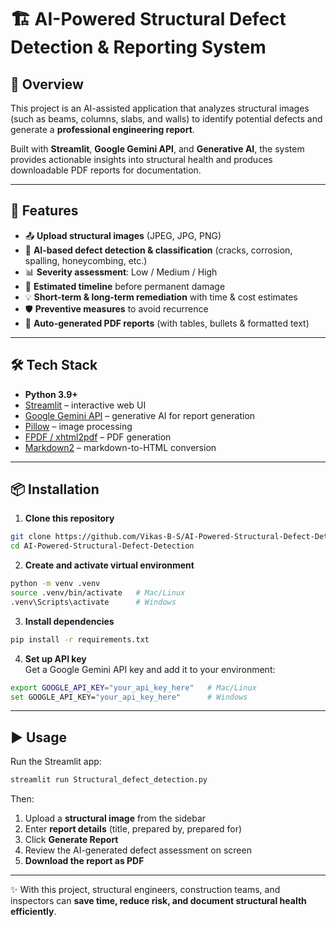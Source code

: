 # 🏗️ AI-Powered Structural Defect Detection & Reporting System  

## 📖 Overview  
This project is an AI-assisted application that analyzes structural images (such as beams, columns, slabs, and walls) to identify potential defects and generate a **professional engineering report**.  

Built with **Streamlit**, **Google Gemini API**, and **Generative AI**, the system provides actionable insights into structural health and produces downloadable PDF reports for documentation.  

---

## 🚀 Features  
- 📤 **Upload structural images** (JPEG, JPG, PNG)  
- 🤖 **AI-based defect detection & classification** (cracks, corrosion, spalling, honeycombing, etc.)  
- 📊 **Severity assessment**: Low / Medium / High  
- 📅 **Estimated timeline** before permanent damage  
- 💡 **Short-term & long-term remediation** with time & cost estimates  
- 🛡️ **Preventive measures** to avoid recurrence  
- 📑 **Auto-generated PDF reports** (with tables, bullets & formatted text)  

---

## 🛠️ Tech Stack  
- **Python 3.9+**  
- [Streamlit](https://streamlit.io/) – interactive web UI  
- [Google Gemini API](https://ai.google.dev/) – generative AI for report generation  
- [Pillow](https://python-pillow.org/) – image processing  
- [FPDF / xhtml2pdf](https://pypi.org/project/xhtml2pdf/) – PDF generation  
- [Markdown2](https://github.com/trentm/python-markdown2) – markdown-to-HTML conversion  

---

## 📦 Installation  

1. **Clone this repository**  
```bash
git clone https://github.com/Vikas-B-S/AI-Powered-Structural-Defect-Detection.git
cd AI-Powered-Structural-Defect-Detection
```

2. **Create and activate virtual environment**  
```bash
python -m venv .venv
source .venv/bin/activate   # Mac/Linux
.venv\Scripts\activate      # Windows
```

3. **Install dependencies**  
```bash
pip install -r requirements.txt
```

4. **Set up API key**  
Get a Google Gemini API key and add it to your environment:  
```bash
export GOOGLE_API_KEY="your_api_key_here"   # Mac/Linux
set GOOGLE_API_KEY="your_api_key_here"      # Windows
```

---

## ▶️ Usage  

Run the Streamlit app:  
```bash
streamlit run Structural_defect_detection.py
```

Then:  
1. Upload a **structural image** from the sidebar  
2. Enter **report details** (title, prepared by, prepared for)  
3. Click **Generate Report**  
4. Review the AI-generated defect assessment on screen  
5. **Download the report as PDF**   


---

✨ With this project, structural engineers, construction teams, and inspectors can **save time, reduce risk, and document structural health efficiently**.  

